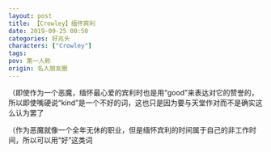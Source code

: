 ```yaml
---
layout: post
title: 【Crowley】缅怀宾利
date: 2019-09-25 00:50
categories: 好兆头
characters: ["Crowley"]
tags: 
pov: 第一人称
origin: 名人朋友圈
---
```


（即使作为一个恶魔，缅怀最心爱的宾利时也是用“good”来表达对它的赞誉的，所以即使嘴硬说“kind”是一个不好的词，这也只是因为要与天堂作对而不是确实这么认为罢了

（作为恶魔就像一个全年无休的职业，但是缅怀宾利的时间属于自己的非工作时间，所以可以用“好”这类词
